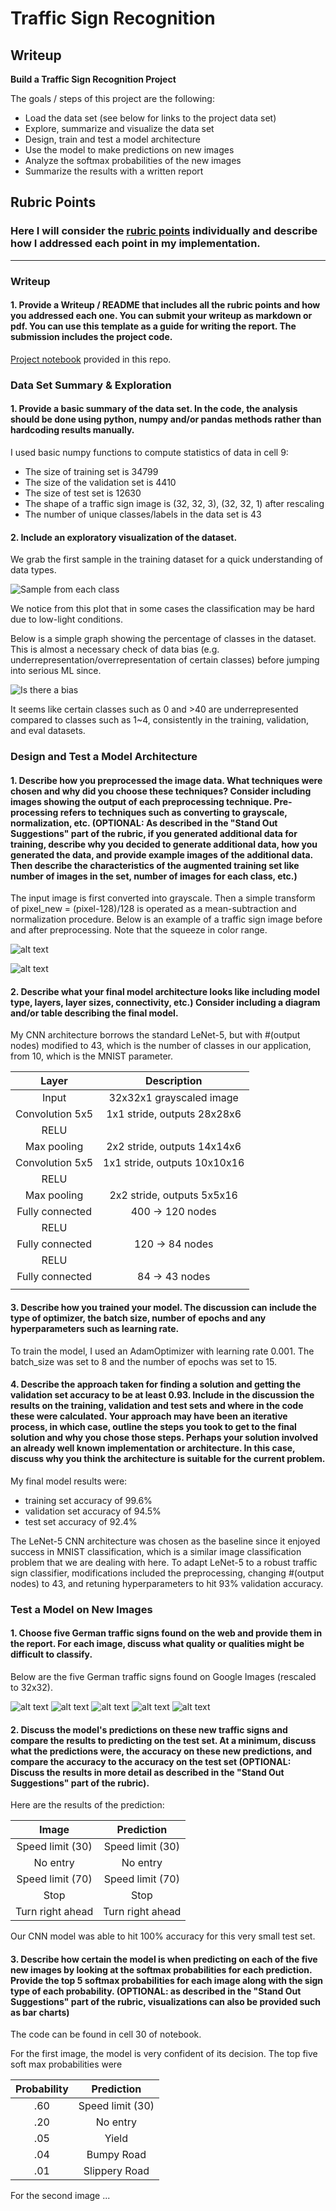 # **Traffic Sign Recognition** 

## Writeup


**Build a Traffic Sign Recognition Project**

The goals / steps of this project are the following:
* Load the data set (see below for links to the project data set)
* Explore, summarize and visualize the data set
* Design, train and test a model architecture
* Use the model to make predictions on new images
* Analyze the softmax probabilities of the new images
* Summarize the results with a written report


[//]: # (Image References)
[image_all]: ./examples/all_signs.png "all_signs"
[image_bias]: ./examples/distribution.png "dist"
[im_before]: ./examples/im_before.png "before"
[im_after]: ./examples/im_after.png "after"
[im1]: ./examples/im1.png "im1"
[im2]: ./examples/im2.png "im2"
[im3]: ./examples/im3.png "im3"
[im4]: ./examples/im4.png "im4"
[im5]: ./examples/im5.png "im5"

## Rubric Points
### Here I will consider the [rubric points](https://review.udacity.com/#!/rubrics/481/view) individually and describe how I addressed each point in my implementation.  

---
### Writeup

#### 1. Provide a Writeup / README that includes all the rubric points and how you addressed each one. You can submit your writeup as markdown or pdf. You can use this template as a guide for writing the report. The submission includes the project code.

[Project notebook](https://github.com/udacity/CarND-Traffic-Sign-Classifier-Project/blob/master/Traffic_Sign_Classifier.ipynb) provided in this repo.

### Data Set Summary & Exploration

#### 1. Provide a basic summary of the data set. In the code, the analysis should be done using python, numpy and/or pandas methods rather than hardcoding results manually.

I used basic numpy functions to compute statistics of data in cell 9:

* The size of training set is 34799
* The size of the validation set is 4410
* The size of test set is 12630
* The shape of a traffic sign image is (32, 32, 3), (32, 32, 1) after rescaling
* The number of unique classes/labels in the data set is 43

#### 2. Include an exploratory visualization of the dataset.

We grab the first sample in the training dataset for a quick understanding of data types.

![Sample from each class][image_all]

We notice from this plot that in some cases the classification may be hard due to low-light conditions.

Below is a simple graph showing the percentage of classes in the dataset. This is almost a necessary check of data bias (e.g. underrepresentation/overrepresentation of certain classes) before jumping into serious ML since. 

![Is there a bias][image_bias]

It seems like certain classes such as 0 and >40 are underrepresented compared to classes such as 1~4, consistently in the training, validation, and eval datasets.

### Design and Test a Model Architecture

#### 1. Describe how you preprocessed the image data. What techniques were chosen and why did you choose these techniques? Consider including images showing the output of each preprocessing technique. Pre-processing refers to techniques such as converting to grayscale, normalization, etc. (OPTIONAL: As described in the "Stand Out Suggestions" part of the rubric, if you generated additional data for training, describe why you decided to generate additional data, how you generated the data, and provide example images of the additional data. Then describe the characteristics of the augmented training set like number of images in the set, number of images for each class, etc.)

The input image is first converted into grayscale. Then a simple transform of pixel_new = (pixel-128)/128 is operated as a mean-subtraction and normalization procedure. Below is an example of a traffic sign image before and after preprocessing. Note that the squeeze in color range.

![alt text][im_before]

![alt text][im_after]


#### 2. Describe what your final model architecture looks like including model type, layers, layer sizes, connectivity, etc.) Consider including a diagram and/or table describing the final model.

My CNN architecture borrows the standard LeNet-5, but with #(output nodes) modified to 43, which is the number of classes in our application, from 10, which is the MNIST parameter.

| Layer         		|     Description	        					| 
|:---------------------:|:---------------------------------------------:| 
| Input         		| 32x32x1 grayscaled image                      |
| Convolution 5x5     	| 1x1 stride, outputs 28x28x6                   |
| RELU					|												|
| Max pooling	      	| 2x2 stride,  outputs 14x14x6                  |
| Convolution 5x5     	| 1x1 stride, outputs 10x10x16                  |
| RELU					|												|
| Max pooling	      	| 2x2 stride,  outputs 5x5x16                   |
| Fully connected		| 400 -> 120 nodes								|
| RELU                  |                                               |
| Fully connected		| 120 -> 84 nodes								|
| RELU                  |                                               |
| Fully connected		| 84 -> 43 nodes								|
|						|												|
 


#### 3. Describe how you trained your model. The discussion can include the type of optimizer, the batch size, number of epochs and any hyperparameters such as learning rate.

To train the model, I used an AdamOptimizer with learning rate 0.001. The batch_size was set to 8 and the number of epochs was set to 15.

#### 4. Describe the approach taken for finding a solution and getting the validation set accuracy to be at least 0.93. Include in the discussion the results on the training, validation and test sets and where in the code these were calculated. Your approach may have been an iterative process, in which case, outline the steps you took to get to the final solution and why you chose those steps. Perhaps your solution involved an already well known implementation or architecture. In this case, discuss why you think the architecture is suitable for the current problem.

My final model results were:
* training set accuracy of 99.6%
* validation set accuracy of 94.5% 
* test set accuracy of 92.4%

The LeNet-5 CNN architecture was chosen as the baseline since it enjoyed success in MNIST classification, which is a similar image classification problem that we are dealing with here. To adapt LeNet-5 to a robust traffic sign classifier, modifications included the preprocessing, changing #(output nodes) to 43, and retuning hyperparameters to hit 93% validation accuracy.  

### Test a Model on New Images

#### 1. Choose five German traffic signs found on the web and provide them in the report. For each image, discuss what quality or qualities might be difficult to classify.


Below are the five German traffic signs found on Google Images (rescaled to 32x32).

![alt text][im1] ![alt text][im2] ![alt text][im3] 
![alt text][im4] ![alt text][im5]


#### 2. Discuss the model's predictions on these new traffic signs and compare the results to predicting on the test set. At a minimum, discuss what the predictions were, the accuracy on these new predictions, and compare the accuracy to the accuracy on the test set (OPTIONAL: Discuss the results in more detail as described in the "Stand Out Suggestions" part of the rubric).

Here are the results of the prediction:

| Image			        |     Prediction	        					| 
|:---------------------:|:---------------------------------------------:| 
| Speed limit (30)      | Speed limit (30)								| 
| No entry     			| No entry 										|
| Speed limit (70)      | Speed limit (70)								|
| Stop                  | Stop                                          |
| Turn right ahead		| Turn right ahead      						|

Our CNN model was able to hit 100% accuracy for this very small test set.

#### 3. Describe how certain the model is when predicting on each of the five new images by looking at the softmax probabilities for each prediction. Provide the top 5 softmax probabilities for each image along with the sign type of each probability. (OPTIONAL: as described in the "Stand Out Suggestions" part of the rubric, visualizations can also be provided such as bar charts)

The code can be found in cell 30 of notebook. 

For the first image, the model is very confident of its decision. The top five soft max probabilities were

| Probability         	|     Prediction	        					| 
|:---------------------:|:---------------------------------------------:| 
| .60         			| Speed limit (30)   							| 
| .20     				| No entry 										|
| .05					| Yield											|
| .04	      			| Bumpy Road					 				|
| .01				    | Slippery Road      							|


For the second image ... 
